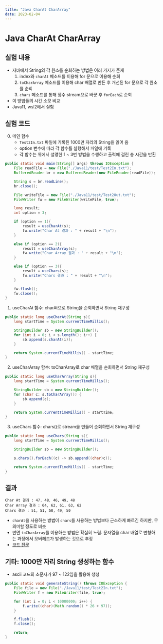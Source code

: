 ```yaml
---
title: "Java CharAt CharArray"
date: 2023-02-04
---
```


# Java CharAt CharArray

## 실험 내용

- 자바에서 String의 각 원소를 순회하는 방법은 여러 가지가 존재
  1.  index와 `charAt` 메소드를 이용해 for 문으로 이용해 순회
  2.  `toCharArray` 메소드를 이용해 char 배열로 만든 후 개선된 for 문으로 각 원소를 순회
  3.  `chars` 메소드를 통해 정수 stream으로 바꾼 후 `forEach`로 순회
- 이 방법들의 시간 소모 비교
- Java11, wsl2에서 실험

## 실험 코드

0. 메인 함수
   - `Test2In.txt` 파일에 기록된 1000만 자리의 String을 읽어 옴
   - option 변수에 따라 각 함수를 실행해서 파일에 기록
   - 각 함수는 위에서 설명한 1 ~ 3번 방법을 수행하고 출력에 걸린 총 시간을 반환

```Java
public static void main(String[] args) throws IOException {
    File readFile = new File("./Java11/test/Test2In.txt");
    BufferedReader br = new BufferedReader(new FileReader(readFile));

    String s = br.readLine();
    br.close();

    File writeFile = new File("./Java11/test/Test2Out.txt");
    FileWriter fw = new FileWriter(writeFile, true);

    long result;
    int option = 3;

    if (option == 1){
        result = useCharAt(s);
        fw.write("Char At 결과 : " + result + "\n");
    }

    else if (option == 2){
        result = useCharArray(s);
        fw.write("Char Array 결과 : " + result + "\n");
    }

    else if (option == 3){
        result = useChars(s);
        fw.write("Chars 결과 : " + result + "\n");
    }

    fw.flush();
    fw.close();
}
```

1. useCharAt 함수: charAt으로 String을 순회하면서 String 재구성

```Java
public static long useCharAt(String s){
    long startTime = System.currentTimeMillis();

    StringBuilder sb = new StringBuilder();
    for (int i = 0; i < s.length(); i++) {
        sb.append(s.charAt(i));
    }

    return System.currentTimeMillis() - startTime;
}
```

2. useCharArray 함수: toCharArray로 char 배열을 순회하면서 String 재구성

```Java
public static long useCharArray(String s){
    long startTime = System.currentTimeMillis();

    StringBuilder sb = new StringBuilder();
    for (char c: s.toCharArray()) {
        sb.append(c);
    }

    return System.currentTimeMillis() - startTime;
}
```

3. useChars 함수: chars()로 stream을 만들어 순회하면서 String 재구성

```Java
public static long useChars(String s){
    long startTime = System.currentTimeMillis();

    StringBuilder sb = new StringBuilder();

    s.chars().forEach((c) -> sb.append((char)c));

    return System.currentTimeMillis() - startTime;
}
```

## 결과

```
Char At 결과 : 47, 48, 46, 49, 48
Char Array 결과 : 64, 62, 61, 63, 62
Chars 결과 : 51, 51, 50, 49, 50
```

- `charAt`을 사용하는 방법이 `chars`를 사용하는 방법보다 근소하게 빠르긴 하지만, 무의미할 정도로 비슷
- 반면 `toCharArray`를 이용하는 방법은 확실히 느림. 문자열을 char 배열로 변형하는 과정에서 오버헤드가 발생하는 것으로 추정
- [코드 전문](./codes/2023-02-04.java)

## 기타: 1000만 자리 String 생성하는 함수

- ascii 코드의 소문자가 97 ~ 122임을 활용해 생성

```Java
public static void generateString() throws IOException {
    File file = new File("./Java11/test/Test2In.txt");
    FileWriter f = new FileWriter(file, true);

    for (int i = 0; i < 10000000; i++) {
        f.write((char)(Math.random() * 26 + 97));
    }

    f.flush();
    f.close();

    return;
}
```
